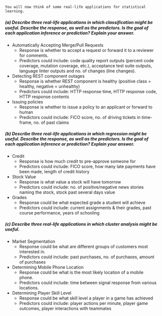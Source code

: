 ```
You will now think of some real-life applications for statistical learning.
```
##### (a) Describe three real-life applications in which classiﬁcation might be useful. Describe the response, as well as the predictors. Is the goal of each application inference or prediction? Explain your answer.
  - Automatically Accepting Merge/Pull Requests
    - Response is whether to accept a request or forward it to a reviewer for comments.
    - Predictors could include: code quality report outputs (percent code coverage, mutation coverage, etc.),
      acceptance test suite outputs, language linter outputs and no. of changes (line changes).
  - Detecting REST component outages
    - Response is whether REST component is healthy (positive class = healthy, negative = unhealthy)
    - Predictors could include: HTTP response time, HTTP response code, HTTP response contents
  - Issuing policies
    - Response is whether to issue a policy to an applicant or forward to human
    - Predictors could include: FICO score, no. of driving tickets in time-frame, no. of past claims
##### (b) Describe three real-life applications in which regression might be useful. Describe the response, as well as the predictors. Is the goal of each application inference or prediction? Explain your answer.
  - Credit
    - Response is how much credit to pre-approve someone for
    - Predictors could include: FICO score, how many late payments have been made, length of credit history
  - Stock Value
    - Response is what value a stock will have tomorrow
    - Predictors could include: no. of positive/negative news stories naming the stock, stock past several days value
  - Grades
    - Response could be what expected grade a student will achieve
    - Predictors could include: current assignments & their grades, past course performance, years of schooling
##### (c) Describe three real-life applications in which cluster analysis might be useful.
  - Market Segmentation
    - Response could be what are different groups of customers most interested in.
    - Predictors could include: past purchases, no. of purchases, amount of purchases
  - Determining Mobile Phone Location
    - Response could be what is the most likely location of a mobile phone.
    - Predictors could include: time between signal response from various locations.
  - Determining Player Skill Level
    - Response could be what skill level a player in a game has achieved
    - Predictors could include: player actions per minute, player game outcomes, player interactions with teammates


